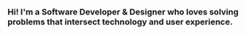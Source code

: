 ### Hi! I'm a **Software Developer & Designer** who loves solving problems that intersect technology and user experience.
